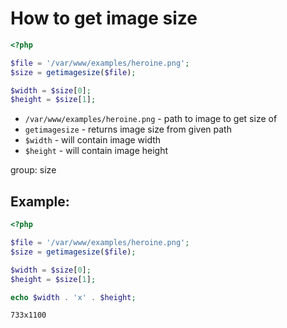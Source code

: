 # How to get image size

```php
<?php

$file = '/var/www/examples/heroine.png';
$size = getimagesize($file);

$width = $size[0];
$height = $size[1];

```

- `/var/www/examples/heroine.png` - path to image to get size of
- `getimagesize` - returns image size from given path
- `$width` - will contain image width
- `$height` - will contain image height

group: size

## Example: 
```php
<?php

$file = '/var/www/examples/heroine.png';
$size = getimagesize($file);

$width = $size[0];
$height = $size[1];

echo $width . 'x' . $height;
```
```
733x1100
```

